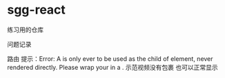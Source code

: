 # sgg-react
练习用的仓库


问题记录

路由 提示：Error: A <Route> is only ever to be used as the child of <Routes> element, never rendered directly. Please wrap your <Route> in a <Routes>.
示范视频没有包裹 <Routes> 也可以正常显示